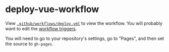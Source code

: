 # deploy-vue-workflow

View [`.github/workflows/deploy.yml`](./.github/workflows/deploy.yml) to view the workflow.
You will probably want to edit the [workflow triggers](https://docs.github.com/en/actions/reference/events-that-trigger-workflows#configuring-workflow-events).

You will need to go to your repository's settings, go to "Pages", and then set the source to `gh-pages`.
